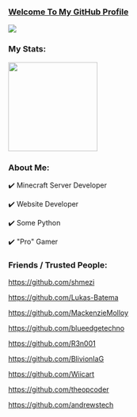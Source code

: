 ### [Welcome To My GitHub Profile](https://melonicoverlord.github.io/portfolio)    

<p align="left">
<a href="https://discord.gg/BRETD9Z"><img src="https://img.shields.io/static/v1?logo=discord&label=&message=Discord&color=36393f&style=flat-square alt="Discord"></a>
</p>

### My Stats:

<img height="180em" src="https://github-readme-stats.vercel.app/api?username=MelonicOverlord&show_icons=true&hide_border=true&&count_private=true&include_all_commits=true" />

### About Me:
   ✔️  Minecraft Server Developer
   
   ✔️  Website Developer
   
   ✔️  Some Python
   
   ✔️  "Pro" Gamer

### Friends / Trusted People:
   
   https://github.com/shmezi
   
   https://github.com/Lukas-Batema
   
   https://github.com/MackenzieMolloy
   
   https://github.com/blueedgetechno
   
   https://github.com/R3n001
   
   https://github.com/BlivionIaG
   
   https://github.com/Wiicart
   
   https://github.com/theopcoder
   
   https://github.com/andrewstech
